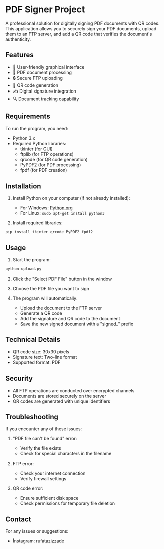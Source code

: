 # PDF Signer Project

A professional solution for digitally signing PDF documents with QR codes. This application allows you to securely sign your PDF documents, upload them to an FTP server, and add a QR code that verifies the document's authenticity.

## Features

- 🎯 User-friendly graphical interface
- 📄 PDF document processing
- 🔒 Secure FTP uploading
- 📱 QR code generation
- ✍️ Digital signature integration
- 🔍 Document tracking capability

## Requirements

To run the program, you need:

- Python 3.x
- Required Python libraries:
  - tkinter (for GUI)
  - ftplib (for FTP operations)
  - qrcode (for QR code generation)
  - PyPDF2 (for PDF processing)
  - fpdf (for PDF creation)

## Installation

1. Install Python on your computer (if not already installed):
   - For Windows: [Python.org](https://www.python.org/downloads/)
   - For Linux: `sudo apt-get install python3`

2. Install required libraries:
```bash
pip install tkinter qrcode PyPDF2 fpdf2
```

## Usage

1. Start the program:
```bash
python upload.py
```

2. Click the "Select PDF File" button in the window

3. Choose the PDF file you want to sign

4. The program will automatically:
   - Upload the document to the FTP server
   - Generate a QR code
   - Add the signature and QR code to the document
   - Save the new signed document with a "signed_" prefix

## Technical Details

- QR code size: 30x30 pixels
- Signature text: Two-line format
- Supported format: PDF

## Security

- All FTP operations are conducted over encrypted channels
- Documents are stored securely on the server
- QR codes are generated with unique identifiers

## Troubleshooting

If you encounter any of these issues:

1. "PDF file can't be found" error:
   - Verify the file exists
   - Check for special characters in the filename

2. FTP error:
   - Check your internet connection
   - Verify firewall settings

3. QR code error:
   - Ensure sufficient disk space
   - Check permissions for temporary file deletion

## Contact

For any issues or suggestions:
 - İnstagram: rufatazizzade

